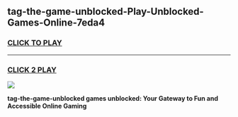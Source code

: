 
## tag-the-game-unblocked-Play-Unblocked-Games-Online-7eda4
<h3>
<a href="https://premium76.site?title=tag-the-game-unblocked&ref=24A">CLICK TO PLAY</a></h3>
<hr>

<h3>
<a href="https://premium76.site?title=tag-the-game-unblocked&ref=24A">CLICK 2 PLAY</a>
  
</h3>

<a href="https://premium76.site?title=tag-the-game-unblocked&ref=24A"><img src="https://clearcache.store/games.png"></a>


**tag-the-game-unblocked games unblocked: Your Gateway to Fun and Accessible Online Gaming**
